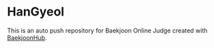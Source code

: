 # HanGyeol
This is an auto push repository for Baekjoon Online Judge created with [BaekjoonHub](https://github.com/BaekjoonHub/BaekjoonHub).
